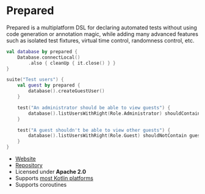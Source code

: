 # Prepared

Prepared is a multiplatform DSL for declaring automated tests without using code generation or annotation magic, while adding many advanced features such as isolated test fixtures, virtual time control, randomness control, etc.

```kotlin
val database by prepared {
	Database.connectLocal()
		.also { cleanUp { it.close() } }
}

suite("Test users") {
	val guest by prepared {
		database().createGuestUser()
	}

	test("An administrator should be able to view guests") {
		database().listUsersWithRight(Role.Administrator) shouldContain guest()
	}

	test("A guest shouldn't be able to view other guests") {
		database().listUsersWithRight(Role.Guest) shouldNotContain guest()
	}
}
```

<div class="grid cards" markdown>

- [Website](https://opensavvy.gitlab.io/groundwork/prepared/docs)
- [Repository](https://gitlab.com/opensavvy/groundwork/prepared)
- Licensed under **Apache 2.0**
- Supports [most Kotlin platforms](../supported-platforms.md)
- Supports coroutines

</div>
